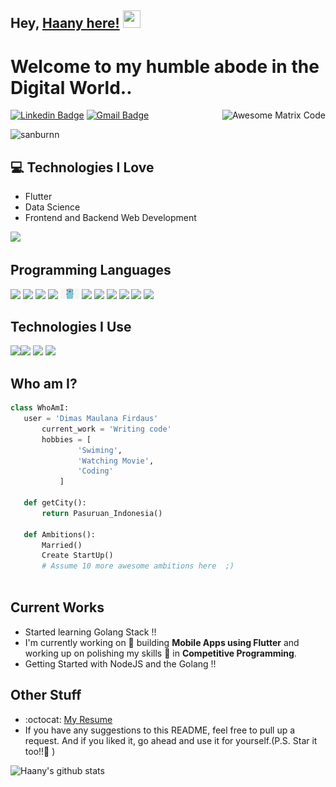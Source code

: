 ## Hey, [Haany here!](https://www.youtube.com/channel/UCietjxpksncMdOUkycv5nqA)  <img src="https://media.giphy.com/media/hvRJCLFzcasrR4ia7z/giphy.gif" width="28px" height="28px">

<h1>Welcome to my humble abode in the Digital World..</h1> 

<img src = 'https://github.com/MarikIshtar007/MarikIshtar007/blob/master/images/matrix.gif' alt = 'Awesome Matrix Code' align='right'/>

[![Linkedin Badge](https://img.shields.io/badge/-dimasmaulana-blue?style=flat-square&logo=Linkedin&logoColor=white&link=https://www.linkedin.com/in/dimas-maulana-firdaus-a76470171)](https://www.linkedin.com/in/dimas-maulana-firdaus-a76470171) [![Gmail Badge](https://img.shields.io/badge/-dimas00758@gmail.com-c14438?style=flat-square&logo=Gmail&logoColor=white&link=mailto:dimas00758@gmail.com)](mailto:dimas00758@gmail.com) 
<p align="left"> <img src="https://komarev.com/ghpvc/?username=sanburnn" alt="sanburnn" /> </p>



## :computer: Technologies I Love
* Flutter
* Data Science
* Frontend and Backend Web Development

<img src = "https://github-readme-stats.vercel.app/api/top-langs/?username=MarikIshtar007&layout=compact">

## Programming Languages
<img src = 'https://github.com/MarikIshtar007/MarikIshtar007/blob/master/images/c-original.svg' width='30'/> <img src = 'https://github.com/MarikIshtar007/MarikIshtar007/blob/master/images/cpp.svg' width='30'/> <img src = 'https://github.com/MarikIshtar007/MarikIshtar007/blob/master/images/html.svg' width='30'/> <img src='https://github.com/MarikIshtar007/MarikIshtar007/blob/master/images/java.svg' width='30'/> <img src = 'https://github.com/sanburnn/DimasMF/blob/master/images/golang.png' width='30'/> <img src = 'https://github.com/MarikIshtar007/MarikIshtar007/blob/master/images/css.svg' width='30'/> <img src = 'https://github.com/MarikIshtar007/MarikIshtar007/blob/master/images/js.svg' width='30'/> <img src = 'https://github.com/MarikIshtar007/MarikIshtar007/blob/master/images/bootstrap.svg' width='33'/> <img src = 'https://github.com/MarikIshtar007/MarikIshtar007/blob/master/images/dart.svg' width='33'/> <img src = 'https://github.com/MarikIshtar007/MarikIshtar007/blob/master/images/php.svg' width='40'/>
 <img src = 'https://github.com/MarikIshtar007/MarikIshtar007/blob/master/images/sql.svg' width='30'/> 
 
 ## Technologies I Use
 <img src = 'https://github.com/MarikIshtar007/MarikIshtar007/blob/master/images/android.svg' height='40'/><img src = 'https://github.com/MarikIshtar007/MarikIshtar007/blob/master/images/flutter-logo.svg' width='30'/> <img src = 'https://github.com/MarikIshtar007/MarikIshtar007/blob/master/images/git.svg' width='30'/> <img src = 'https://github.com/MarikIshtar007/MarikIshtar007/blob/master/images/nodejs.svg' width='33'/>
 
 ## Who am I?
 ```python
 class WhoAmI:
 	user = 'Dimas Maulana Firdaus'
		current_work = 'Writing code'
		hobbies = [
				'Swiming',
				'Watching Movie',
                'Coding'
			]
	
	def getCity():
		return Pasuruan_Indonesia()
	
	def Ambitions():
		Married()
		Create StartUp()
		# Assume 10 more awesome ambitions here  ;)
	
 ```
 
## Current Works
 * Started learning Golang Stack !!
 * I'm currently working on 🔭 building **Mobile Apps using Flutter** and working up on polishing my skills 🌱 in **Competitive Programming**.
 * Getting Started with NodeJS and the Golang !!
 
## Other Stuff
  - :octocat: [My Resume](https://drive.google.com/file/d/1uxq1shtoVfoD8D4sD5MHN3drGVA50vlz/view?usp=sharing)
  - If you have any suggestions to this README, feel free to pull up a request. And if you liked it, go ahead and use it for yourself.(P.S. Star it too!!:grimacing: )

![Haany's github stats](https://github-readme-stats.vercel.app/api?username=sanburnn&show_icons=true&hide=[%22issues%22])